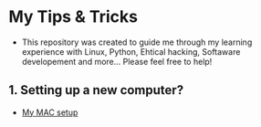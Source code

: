 # My Tips & Tricks

* This repository was created to guide me through my learning experience with Linux, Python, Ehtical hacking, Softaware developement and more... Please feel free to help!


## 1. Setting up a new computer?
   
   * [My MAC setup](https://github.com/fcarvalhopacheco/learning/blob/master/myOSsetup.md)
